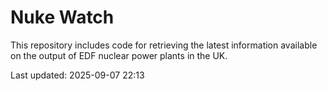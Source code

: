 # Nuke Watch

This repository includes code for retrieving the latest information available on the output of EDF nuclear power plants in the UK.

Last updated: 2025-09-07 22:13